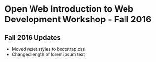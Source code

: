 # Open Web Introduction to Web Development Workshop - Fall 2016

## Fall 2016 Updates
* Moved reset styles to bootstrap.css
* Changed length of lorem ipsum text